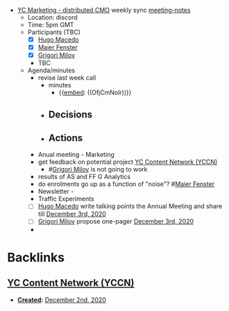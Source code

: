 - [YC Marketing - distributed CMO](<YC Marketing - distributed CMO.md>) weekly sync [meeting-notes](<meeting-notes.md>)
    - Location: discord 
    - Time: 5pm GMT 
    - Participants (TBC)
        - [x] [Hugo Macedo](<Hugo Macedo.md>) 
        - [x] [Maier Fenster](<Maier Fenster.md>)
        - [x] [Grigori Milov](<Grigori Milov.md>)
        - TBC
    - Agenda/minutes
        - revise last week call
            - minutes
                - {{[embed](<embed.md>): ((OfjCmNolr))}}
            - Decisions
                - 
            - Actions
                - 
        - Anual meeting - Marketing
        - get feedback on potential project [YC Content Network (YCCN)](<YC Content Network (YCCN).md>)
            - #[Grigori Milov](<Grigori Milov.md>) is not going to work
        - results of AS and FF G Analytics 
        - do enrolments go up as a function of "noise"? #[Maier Fenster](<Maier Fenster.md>)
        - Newsletter - 
        - Traffic Experiments
        - [ ] [Hugo Macedo](<Hugo Macedo.md>)  write talking points the Annual Meeting and share till [December 3rd, 2020](<December 3rd, 2020.md>)
        - [ ] [Grigori Milov](<Grigori Milov.md>) propose one-pager [December 3rd, 2020](<December 3rd, 2020.md>)
        - 

# Backlinks
## [YC Content Network (YCCN)](<YC Content Network (YCCN).md>)
- **[Created](<Created.md>):** [December 2nd, 2020](<December 2nd, 2020.md>)


